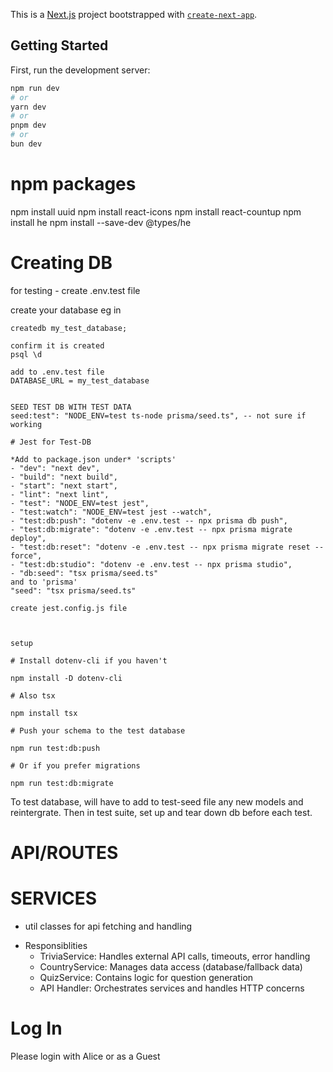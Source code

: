This is a [Next.js](https://nextjs.org) project bootstrapped with [`create-next-app`](https://nextjs.org/docs/app/api-reference/cli/create-next-app).

## Getting Started

First, run the development server:

```bash
npm run dev
# or
yarn dev
# or
pnpm dev
# or
bun dev
```

# npm packages

npm install uuid
npm install react-icons
npm install react-countup
npm install he
npm install --save-dev @types/he

# Creating DB

for testing - create .env.test file

create your database eg in

```psql
createdb my_test_database;

confirm it is created
psql \d

add to .env.test file
DATABASE_URL = my_test_database


SEED TEST DB WITH TEST DATA
seed:test": "NODE_ENV=test ts-node prisma/seed.ts", -- not sure if working

# Jest for Test-DB

*Add to package.json under* 'scripts'
- "dev": "next dev",
- "build": "next build",
- "start": "next start",
- "lint": "next lint",
- "test": "NODE_ENV=test jest",
- "test:watch": "NODE_ENV=test jest --watch",
- "test:db:push": "dotenv -e .env.test -- npx prisma db push",
- "test:db:migrate": "dotenv -e .env.test -- npx prisma migrate deploy",
- "test:db:reset": "dotenv -e .env.test -- npx prisma migrate reset --force",
- "test:db:studio": "dotenv -e .env.test -- npx prisma studio",
- "db:seed": "tsx prisma/seed.ts"
and to 'prisma'
"seed": "tsx prisma/seed.ts"

create jest.config.js file



setup

# Install dotenv-cli if you haven't

npm install -D dotenv-cli

# Also tsx

npm install tsx

# Push your schema to the test database

npm run test:db:push

# Or if you prefer migrations

npm run test:db:migrate
```

To test database, will have to add to test-seed file any new models and reintergrate. Then in test suite, set up and tear down db before each test.

# API/ROUTES

# SERVICES

- util classes for api fetching and handling

* Responsiblities
  - TriviaService: Handles external API calls, timeouts, error handling
  - CountryService: Manages data access (database/fallback data)
  - QuizService: Contains logic for question generation
  - API Handler: Orchestrates services and handles HTTP concerns

# Log In

Please login with Alice or as a Guest
